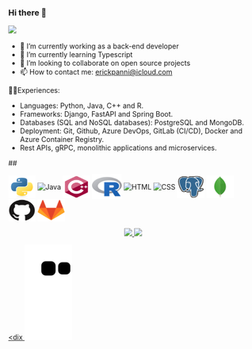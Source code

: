 ### Hi there 👋

<a href="https://www.linkedin.com/in/erickpanni" target="_blank"><img src="https://img.shields.io/badge/-LinkedIn-%230077B5?style=for-the-badge&logo=linkedin&logoColor=white" target="_blank"></a>


- 🔭 I’m currently working as a back-end developer
- 🌱 I’m currently learning Typescript
- 👯 I’m looking to collaborate on open source projects
- 📫 How to contact me: erickpanni@icloud.com

👨‍💻Experiences:
<ul>
  <li>Languages: Python, Java, C++ and R.</li>
  <li>Frameworks: Django, FastAPI and Spring Boot.</li>
  <li>Databases (SQL and NoSQL databases): PostgreSQL and MongoDB.</li>
  <li>Deployment: Git, Github, Azure DevOps, GitLab (CI/CD), Docker and Azure Container Registry.</li>
  <li>Rest APIs, gRPC, monolithic applications and microservices.</li>
</ul>
##
<p><img align="center" alt="Python" height="45" width="55" src="https://github.com/devicons/devicon/blob/master/icons/python/python-original.svg">
<img align="center" alt="Java" height="50" width="60" src="https://cdn.jsdelivr.net/gh/devicons/devicon/icons/java/java-original-wordmark.svg">
<img align="center" alt="C++" height="45" width="55" src="https://github.com/devicons/devicon/blob/master/icons/cplusplus/cplusplus-original.svg">
<img align="center" alt="R" height="50" width="60" src="https://github.com/devicons/devicon/blob/master/icons/r/r-original.svg">
<img align="center" alt="HTML" height="45" width="55" src="https://cdn.jsdelivr.net/gh/devicons/devicon/icons/html5/html5-plain-wordmark.svg">
<img align="center" alt="CSS" height="45" width="55" src="https://cdn.jsdelivr.net/gh/devicons/devicon/icons/css3/css3-plain-wordmark.svg">
<img align="center" alt="Postgree" height="45" width="55" src="https://github.com/devicons/devicon/blob/master/icons/postgresql/postgresql-original.svg">
<img align="center" alt="Mongo" height="45" width="55" src="https://github.com/devicons/devicon/blob/master/icons/mongodb/mongodb-original.svg">
<img align="center" alt="Github" height="45" width="55" src="https://github.com/devicons/devicon/blob/master/icons/github/github-original.svg">
<img align="center" alt="Gitlab" height="45" width="55" src="https://github.com/devicons/devicon/blob/master/icons/gitlab/gitlab-original.svg"></p>
<div align="center">
  <a href="https://github.com/EPanni">
  <img height="180em" src="https://github-readme-stats.vercel.app/api?username=EPanni&show_icons=true&theme=onedark&include_all_commits=true&count_private=true"/>
  <img height="180em" src="https://github-readme-stats.vercel.app/api/top-langs/?username=EPanni&layout=compact&langs_count=7&theme=onedark"/>
</div>
 
<dix
   ![Snake animation](https://github.com/EPanni/EPanni/blob/output/github-contribution-grid-snake.svg)
</div>
